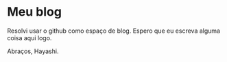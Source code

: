 Meu blog
========

Resolvi usar o github como espaço de blog. Espero que eu escreva alguma coisa aqui logo.

Abraços,
Hayashi.

